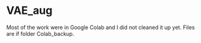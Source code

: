 # VAE_aug
Most of the work were in Google Colab and I did not cleaned it up yet. Files are if folder Colab_backup.
